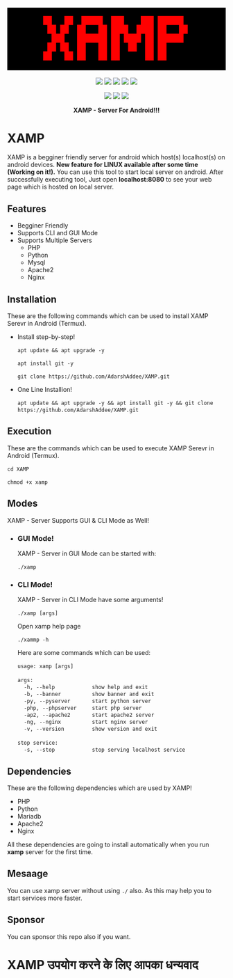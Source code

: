 <!-- XAMP: For Linux and Android --->

<p align="center">
  <img src=".github/logo/xamp.png">
</p>

<p align="center">
  <img src="https://img.shields.io/github/stars/AdarshAddee/XAMP?style=for-the-badge">
  <img src="https://img.shields.io/github/forks/AdarshAddee/XAMP?color=teal&style=for-the-badge">
  <img src="https://img.shields.io/github/issues/AdarshAddee/XAMP?color=red&style=for-the-badge">
  <img src="https://img.shields.io/badge/Version-v1.0-green?style=for-the-badge">
  <img src="https://img.shields.io/github/license/AdarshAddee/XAMP?style=for-the-badge">
</p>

<p align="center">
  <img src="https://img.shields.io/badge/Author-AdarshAddee-blue?style=flat-square">
  <img src="https://img.shields.io/badge/Written%20In-Bash-darkcyan?style=flat-square">
  <img src="https://hits.seeyoufarm.com/api/count/incr/badge.svg?url=https%3A%2F%2Fgithub.com%2FAdarshAddee%2FXAMP&title=Visitors&edge_flat=false"/></a>
</p>

<p align="center">
  <b>XAMP - Server For Android!!!</b>
</p>

##

# XAMP
XAMP is a begginer friendly server for android which host(s) localhost(s) on android devices. <b>New feature for LINUX available after some time (Working on it!).</b> You can use this tool to start local server on android. After successfully executing tool, Just open <b>localhost:8080</b> to see your web page which is hosted on local server. 

## Features
- Begginer Friendly
- Supports CLI and GUI Mode
- Supports Multiple Servers
  - PHP
  - Python
  - Mysql
  - Apache2
  - Nginx

## Installation 
These are the following commands which can be used to install XAMP Serevr in Android (Termux).
- Install step-by-step!
  ```
  apt update && apt upgrade -y
  ```
  ```
  apt install git -y
  ```
  ```
  git clone https://github.com/AdarshAddee/XAMP.git
  ```
  
- One Line Installion!
  ```
  apt update && apt upgrade -y && apt install git -y && git clone https://github.com/AdarshAddee/XAMP.git
  ```
  
## Execution
These are the commands which can be used to execute XAMP Serevr in Android (Termux).
```
cd XAMP
```
```
chmod +x xamp
```

## Modes
XAMP - Server Supports GUI & CLI Mode as Well!
- ### GUI Mode!
  XAMP - Server in GUI Mode can be started with:
  ```
  ./xamp
  ```
- ### CLI Mode!
  XAMP - Server  in CLI Mode have some arguments!
  ```
  ./xamp [args]
  ```
  
  Open xamp help page
  
  ```
  ./xammp -h
  ```
  
  Here are some commands which can be used:
  ```
  usage: xamp [args]
  
  args:
    -h, --help            show help and exit
    -b, --banner          show banner and exit
    -py, --pyserver       start python server
    -php, --phpserver     start php server
    -ap2, --apache2       start apache2 server
    -ng, --nginx          start nginx server
    -v, --version         show version and exit
    
  stop service:
    -s, --stop            stop serving localhost service
  ```

<!--

<p align="center"><b>Open XAMP in Cloud Shell</b></p>
<p align="center">
  <a href="https://shell.cloud.google.com/cloudshell/open?cloudshell_git_repo=https://github.com/AdarshAddee/XAMP.git&tutorial=README.md" target="_blank"><img src="https://gstatic.com/cloudssh/images/open-btn.svg"></a>
</p>

-->

## Dependencies
These are the following dependencies which are used by XAMP!
- PHP
- Python
- Mariadb
- Apache2
- Nginx

All these dependencies are going to install automatically when you run <b>xamp</b> server for the first time.

## Mesaage
You can use xamp server without using ``./`` also. As this may help you to start services more faster.

## Sponsor
You can sponsor this repo also if you want.

# XAMP उपयोग करने के लिए आपका धन्यवाद








